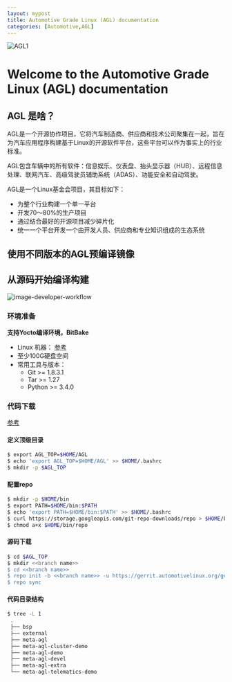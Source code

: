 ```yaml
---
layout: mypost
title: Automotive Grade Linux (AGL) documentation
categories: [Automotive,AGL]
---
```


![AGL1](agl.webp)

# Welcome to the Automotive Grade Linux (AGL) documentation

## AGL 是啥？

AGL是一个开源协作项目，它将汽车制造商、供应商和技术公司聚集在一起，旨在为汽车应用程序构建基于Linux的开源软件平台，这些平台可以作为事实上的行业标准。

AGL包含车辆中的所有软件：信息娱乐、仪表盘、抬头显示器（HUB）、远程信息处理、联网汽车、高级驾驶员辅助系统（ADAS）、功能安全和自动驾驶。

AGL是一个Linux基金会项目，其目标如下：

+ 为整个行业构建一个单一平台
+ 开发70～80%的生产项目
+ 通过结合最好的开源项目减少碎片化
+ 统一一个平台开发一个由开发人员、供应商和专业知识组成的生态系统

## 使用不同版本的AGL预编译镜像

## 从源码开始编译构建

![image-developer-workflow](image-developer-workflow.png)

### 环境准备

**支持Yocto编译环境，BitBake**

+ Linux 机器： [参考](https://docs.yoctoproject.org/ref-manual/system-requirements.html#supported-linux-distributions)
+ 至少100G硬盘空间
+ 常用工具与版本：
    + Git >= 1.8.3.1 
    + Tar >= 1.27
    + Python >= 3.4.0

### 代码下载 

[参考](https://wiki.automotivelinux.org/agl-distro/source-code)

#### 定义顶级目录

```bash
$ export AGL_TOP=$HOME/AGL
$ echo 'export AGL_TOP=$HOME/AGL' >> $HOME/.bashrc
$ mkdir -p $AGL_TOP
```

#### 配置repo

```bash
$ mkdir -p $HOME/bin
$ export PATH=$HOME/bin:$PATH
$ echo 'export PATH=$HOME/bin:$PATH' >> $HOME/.bashrc
$ curl https://storage.googleapis.com/git-repo-downloads/repo > $HOME/bin/repo
$ chmod a+x $HOME/bin/repo
```

#### 源码下载

```bash
$ cd $AGL_TOP
$ mkdir <<branch name>>
$ cd <<branch name>>
$ repo init -b <<branch name>> -u https://gerrit.automotivelinux.org/gerrit/AGL/AGL-repo
$ repo sync

```

#### 代码目录结构

```bash
$ tree -L 1
 .
 ├── bsp
 ├── external
 ├── meta-agl
 ├── meta-agl-cluster-demo
 ├── meta-agl-demo
 ├── meta-agl-devel
 ├── meta-agl-extra
 └── meta-agl-telematics-demo
```

